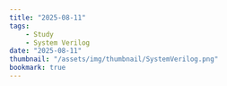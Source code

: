 ```yaml
---
title: "2025-08-11"
tags:
    - Study
    - System Verilog
date: "2025-08-11"
thumbnail: "/assets/img/thumbnail/SystemVerilog.png"
bookmark: true
---
```






